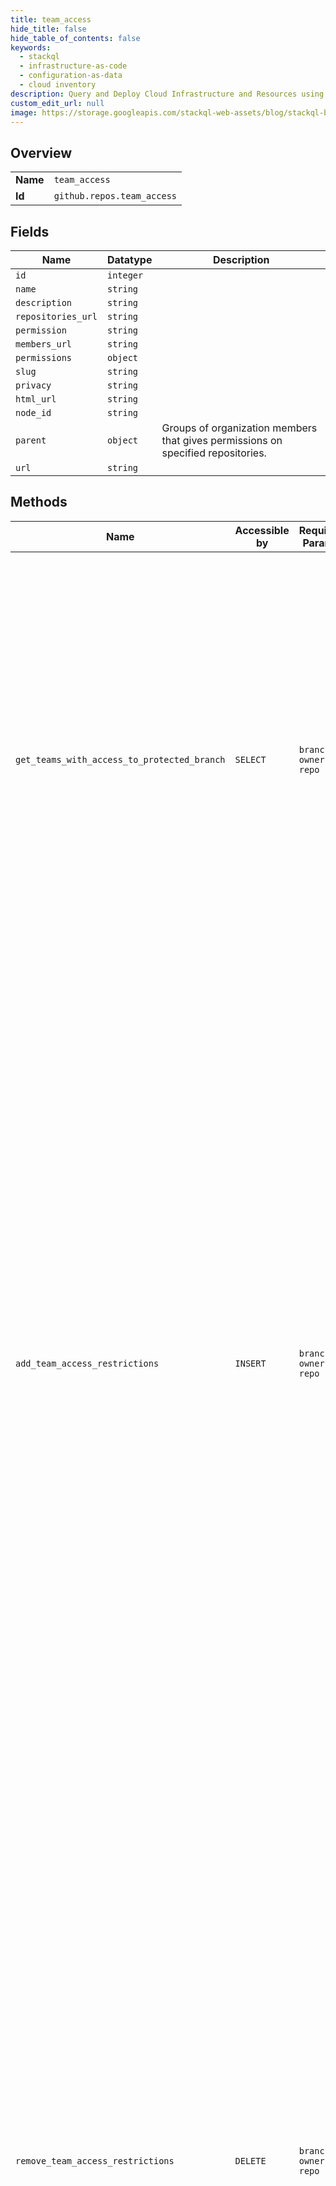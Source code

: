 ```yaml
---
title: team_access
hide_title: false
hide_table_of_contents: false
keywords:
  - stackql
  - infrastructure-as-code
  - configuration-as-data
  - cloud inventory
description: Query and Deploy Cloud Infrastructure and Resources using SQL
custom_edit_url: null
image: https://storage.googleapis.com/stackql-web-assets/blog/stackql-blog-post-featured-image.png
---
```

  
    

## Overview
<table><tbody>
<tr><td><b>Name</b></td><td><code>team_access</code></td></tr>
<tr><td><b>Id</b></td><td><code>github.repos.team_access</code></td></tr>
</tbody></table>

## Fields
| Name | Datatype | Description |
| ---- | -------- | ----------- |
| `id` | `integer` |  |
| `name` | `string` |  |
| `description` | `string` |  |
| `repositories_url` | `string` |  |
| `permission` | `string` |  |
| `members_url` | `string` |  |
| `permissions` | `object` |  |
| `slug` | `string` |  |
| `privacy` | `string` |  |
| `html_url` | `string` |  |
| `node_id` | `string` |  |
| `parent` | `object` | Groups of organization members that gives permissions on specified repositories. |
| `url` | `string` |  |
## Methods
| Name | Accessible by | Required Params | Description |
| ---- | ------------- | --------------- | ----------- |
| `get_teams_with_access_to_protected_branch` | `SELECT` | `branch, owner, repo` | Protected branches are available in public repositories with GitHub Free and GitHub Free for organizations, and in public and private repositories with GitHub Pro, GitHub Team, GitHub Enterprise Cloud, and GitHub Enterprise Server. For more information, see [GitHub's products](https://docs.github.com/github/getting-started-with-github/githubs-products) in the GitHub Help documentation.<br /><br />Lists the teams who have push access to this branch. The list includes child teams. |
| `add_team_access_restrictions` | `INSERT` | `branch, owner, repo` | Protected branches are available in public repositories with GitHub Free and GitHub Free for organizations, and in public and private repositories with GitHub Pro, GitHub Team, GitHub Enterprise Cloud, and GitHub Enterprise Server. For more information, see [GitHub's products](https://docs.github.com/github/getting-started-with-github/githubs-products) in the GitHub Help documentation.<br /><br />Grants the specified teams push access for this branch. You can also give push access to child teams.<br /><br />\| Type    \| Description                                                                                                                                \|<br />\| ------- \| ------------------------------------------------------------------------------------------------------------------------------------------ \|<br />\| `array` \| The teams that can have push access. Use the team's `slug`. **Note**: The list of users, apps, and teams in total is limited to 100 items. \| |
| `remove_team_access_restrictions` | `DELETE` | `branch, owner, repo` | Protected branches are available in public repositories with GitHub Free and GitHub Free for organizations, and in public and private repositories with GitHub Pro, GitHub Team, GitHub Enterprise Cloud, and GitHub Enterprise Server. For more information, see [GitHub's products](https://docs.github.com/github/getting-started-with-github/githubs-products) in the GitHub Help documentation.<br /><br />Removes the ability of a team to push to this branch. You can also remove push access for child teams.<br /><br />\| Type    \| Description                                                                                                                                         \|<br />\| ------- \| --------------------------------------------------------------------------------------------------------------------------------------------------- \|<br />\| `array` \| Teams that should no longer have push access. Use the team's `slug`. **Note**: The list of users, apps, and teams in total is limited to 100 items. \| |
| `set_team_access_restrictions` | `EXEC` | `branch, owner, repo` | Protected branches are available in public repositories with GitHub Free and GitHub Free for organizations, and in public and private repositories with GitHub Pro, GitHub Team, GitHub Enterprise Cloud, and GitHub Enterprise Server. For more information, see [GitHub's products](https://docs.github.com/github/getting-started-with-github/githubs-products) in the GitHub Help documentation.<br /><br />Replaces the list of teams that have push access to this branch. This removes all teams that previously had push access and grants push access to the new list of teams. Team restrictions include child teams.<br /><br />\| Type    \| Description                                                                                                                                \|<br />\| ------- \| ------------------------------------------------------------------------------------------------------------------------------------------ \|<br />\| `array` \| The teams that can have push access. Use the team's `slug`. **Note**: The list of users, apps, and teams in total is limited to 100 items. \| |
